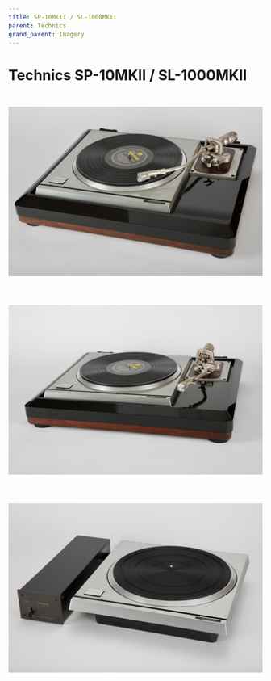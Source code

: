 ```yaml
---
title: SP-10MKII / SL-1000MKII
parent: Technics
grand_parent: Imagery
---
```


# Technics SP-10MKII / SL-1000MKII


<br/>
<div align="center" style="padding: 10px 0;">
    <img src="/assets/images/Technics/Technics SL-1000MKII 1.JPG" alt="Technics SL-1000MKII.">
</div>
<br/>

<br/>
<div align="center" style="padding: 10px 0;">
    <img src="/assets/images/Technics/Technics SL-1000MKII 2.JPG" alt="Technics SL-1000MKII.">
</div>
<br/>

<br/>
<div align="center" style="padding: 10px 0;">
    <img src="/assets/images/Technics/Technics SP-10MKII 1.JPG" alt="Technics SL-1000MKII.">
</div>
<br/>
